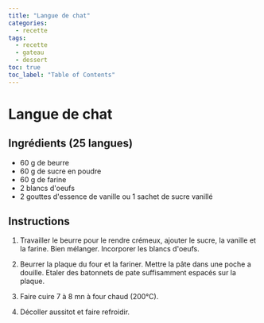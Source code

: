 ```yaml
---
title: "Langue de chat"
categories:
  - recette
tags:
  - recette
  - gateau
  - dessert
toc: true
toc_label: "Table of Contents"
---
```


# Langue de chat

## Ingrédients (25 langues)

- 60 g de beurre
- 60 g de sucre en poudre
- 60 g de farine
- 2 blancs d'oeufs
- 2 gouttes d'essence de vanille ou 1 sachet de sucre vanillé


## Instructions

1. Travailler le beurre pour le rendre crémeux, ajouter le sucre, la vanille et la farine. Bien mélanger. Incorporer les blancs d'oeufs.

2. Beurrer la plaque du four et la fariner. Mettre la pâte dans une poche a douille. Etaler des batonnets de pate suffisamment espacés sur la plaque.

3. Faire cuire 7 à 8 mn à four chaud (200°C).

4. Décoller aussitot et faire refroidir.


